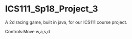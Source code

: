 # ICS111_Sp18_Project_3

<p>A 2d racing game, built in java, for our ICS111 course project.</p>
<p>Controls:</bre>Move w,a,s,d</p>
